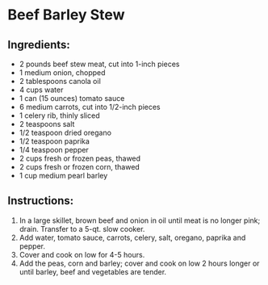 # Beef Barley Stew

## Ingredients:

  * 2 pounds beef stew meat, cut into 1-inch pieces
  * 1 medium onion, chopped
  * 2 tablespoons canola oil
  * 4 cups water
  * 1 can (15 ounces) tomato sauce
  * 6 medium carrots, cut into 1/2-inch pieces
  * 1 celery rib, thinly sliced
  * 2 teaspoons salt
  * 1/2 teaspoon dried oregano
  * 1/2 teaspoon paprika
  * 1/4 teaspoon pepper
  * 2 cups fresh or frozen peas, thawed
  * 2 cups fresh or frozen corn, thawed
  * 1 cup medium pearl barley

## Instructions:

  1. In a large skillet, brown beef and onion in oil until meat is no longer pink; drain. Transfer to a 5-qt. slow cooker.
  2. Add water, tomato sauce, carrots, celery, salt, oregano, paprika and pepper.
  3. Cover and cook on low for 4-5 hours.
  4. Add the peas, corn and barley; cover and cook on low 2 hours longer or until barley, beef and vegetables are tender.
